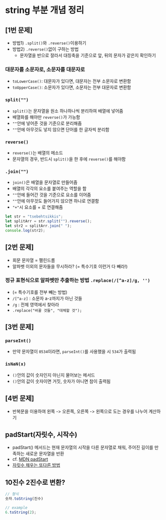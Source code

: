 # string 부분 개념 정리
## [1번 문제]
- 방법1) `.split()`와 `.reverse()`이용하기
- 방법2) `.reverse()`없이 구하는 방법
  - 문자열을 반으로 잘라서 대칭축을 기준으로 앞, 뒤의 문자가 같은지 확인하기

### 대문자를 소문자로, 소문자를 대문자로
- `toLowerCase()`: 대문자가 있다면, 대문자는 전부 소문자로 변환함
- `toUpperCase()`: 소문자가 있다면, 소문자는 전부 대문자로 변환함

### `split("")`
- `split()`는 문자열을 원소 하나하나씩 분리하여 배열에 넣어줌
- 배열화를 해야만 `reverse()`가 가능함
- `""`안에 넣어준 것을 기준으로 분리해줌
- `""`안에 아무것도 넣지 않으면 단어를 한 글자씩 분리함

### `reverse()`
- `reverse()`는 배열의 메소드
- 문자열의 경우, 반드시 `split()`을 한 후에 `reverse()`를 해야함

### `.join("")`
- `join()`은 배열을 문자열로 만들어줌
- 배열의 각각의 요소를 붙여주는 역할을 함
- `""`안에 들어간 것을 기준으로 요소를 이어줌
- `""`안에 아무것도 들어가지 않으면 하나로 연결함
- `"+"`시 요소를 + 로 연결해줌

```js
let str = "tsebehtsikkis";
let splitArr = str.split("").reverse();
let str2 = splitArr.join(" ");
console.log(str2);
```

## [2번 문제]
- 회문 문자열 = 팰린드롬
- 알파벳 이외의 문자들을 무시하라? (= 특수기호 이런거 다 빼라!)

### 정규 표현식으로 알파벳만 추출하는 방법 `.replace(/[^a-z]/g, '')`
- (= 특수기호를 전부 빼는 방법)
- `/[^a-z]` : 소문자 a-z까지가 아닌 것들
- `/g` : 전체 영역에서 찾아라 
- `.replace("바꿀 것들", "대체할 것");`

## [3번 문제]
### `parseInt()`
- 만약 문자열이 `0534`이라면, `parseInt()`를 사용했을 시 `534`가 출력됨

### `isNaN(x)`
- `()`안의 값이 숫자인지 아닌지 물어보는 메서드
- `()`안의 값이 숫자이면 거짓, 숫자가 아니면 참이 출력됨
  
## [4번 문제]
- 반복문을 이용하여 왼쪽 -> 오른쪽, 오른쪽 -> 왼쪽으로 도는 경우를 나누어 계산하기



## padStart(자릿수, 시작수)
- padStart() 메서드는 현재 문자열의 시작을 다른 문자열로 채워, 주어진 길이를 만족하는 새로운 문자열을 반환
- cf. [MDN padStart](https://developer.mozilla.org/ko/docs/Web/JavaScript/Reference/Global_Objects/String/padStart)
- [자릿수 채우는 또다른 방법](https://sosohanya.tistory.com/80)

## 10진수 2진수로 변환?
```js
// 형식
숫자.toString(진수)

// example
6.toString(2);
```